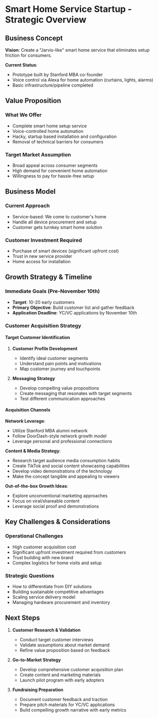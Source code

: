 # Smart Home Service Startup - Strategic Overview

## Business Concept

**Vision**: Create a "Jarvis-like" smart home service that eliminates setup friction for consumers.

**Current Status**:

- Prototype built by Stanford MBA co-founder
- Voice control via Alexa for home automation (curtains, lights, alarms)
- Basic infrastructure/pipeline completed

## Value Proposition

### What We Offer

- Complete smart home setup service
- Voice-controlled home automation
- Hacky, startup based installation and configuration
- Removal of technical barriers for consumers

### Target Market Assumption

- Broad appeal across consumer segments
- High demand for convenient home automation
- Willingness to pay for hassle-free setup

## Business Model

### Current Approach

- Service-based: We come to customer's home
- Handle all device procurement and setup
- Customer gets turnkey smart home solution

### Customer Investment Required

- Purchase of smart devices (significant upfront cost)
- Trust in new service provider
- Home access for installation

## Growth Strategy & Timeline

### Immediate Goals (Pre-November 10th)

- **Target**: 10-20 early customers
- **Primary Objective**: Build customer list and gather feedback
- **Application Deadline**: YC/VC applications by November 10th

### Customer Acquisition Strategy

#### Target Customer Identification

1. **Customer Profile Development**

   - Identify ideal customer segments
   - Understand pain points and motivations
   - Map customer journey and touchpoints

2. **Messaging Strategy**
   - Develop compelling value propositions
   - Create messaging that resonates with target segments
   - Test different communication approaches

#### Acquisition Channels

**Network Leverage**:

- Utilize Stanford MBA alumni network
- Follow DoorDash-style network growth model
- Leverage personal and professional connections

**Content & Media Strategy**:

- Research target audience media consumption habits
- Create TikTok and social content showcasing capabilities
- Develop video demonstrations of the technology
- Make the concept tangible and appealing to viewers

**Out-of-the-box Growth Ideas**:

- Explore unconventional marketing approaches
- Focus on viral/shareable content
- Leverage social proof and demonstrations

## Key Challenges & Considerations

### Operational Challenges

- High customer acquisition cost
- Significant upfront investment required from customers
- Trust building with new brand
- Complex logistics for home visits and setup

### Strategic Questions

- How to differentiate from DIY solutions
- Building sustainable competitive advantages
- Scaling service delivery model
- Managing hardware procurement and inventory

## Next Steps

1. **Customer Research & Validation**

   - Conduct target customer interviews
   - Validate assumptions about market demand
   - Refine value proposition based on feedback

2. **Go-to-Market Strategy**

   - Develop comprehensive customer acquisition plan
   - Create content and marketing materials
   - Launch pilot program with early adopters

3. **Fundraising Preparation**
   - Document customer feedback and traction
   - Prepare pitch materials for YC/VC applications
   - Build compelling growth narrative with early metrics
